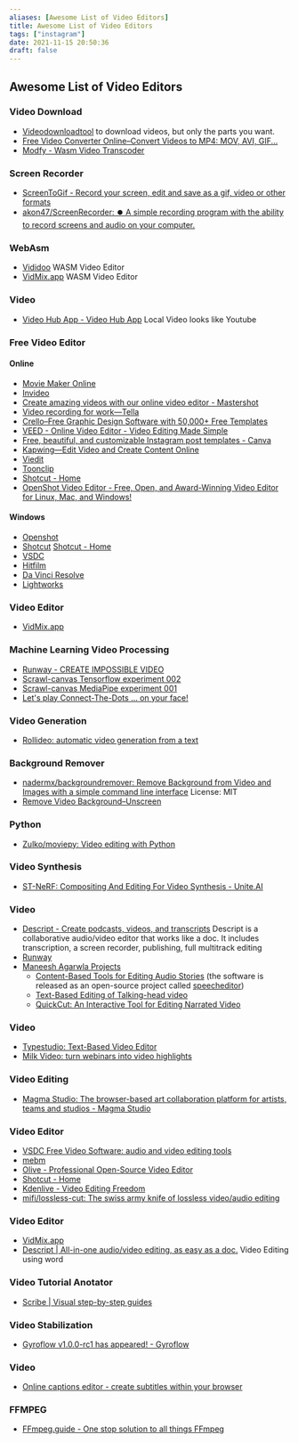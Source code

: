 ```yaml
---
aliases: [Awesome List of Video Editors]
title: Awesome List of Video Editors
tags: ["instagram"]
date: 2021-11-15 20:50:36
draft: false
---
```


## Awesome List of Video Editors

### Video Download

- [Videodownloadtool](https://videodownloadtool.io/) to download videos, but only the parts you want.
- [Free Video Converter Online–Convert Videos to MP4: MOV, AVI, GIF...](https://vidds.co/free-video-converter/)
- [Modfy - Wasm Video Transcoder](https://modfy.video/)

### Screen Recorder

- [ScreenToGif - Record your screen, edit and save as a gif, video or other formats](https://www.screentogif.com/)
- [akon47/ScreenRecorder: ⏺️ A simple recording program with the ability to record screens and audio on your computer.](https://github.com/akon47/ScreenRecorder)

### WebAsm

- [Vididoo](https://vididoo.vercel.app/) WASM Video Editor
- [VidMix.app](https://vidmix.app/) WASM Video Editor

### Video

- [Video Hub App - Video Hub App](https://videohubapp.com/en/) Local Video looks like Youtube

### Free Video Editor  

#### Online

- [Movie Maker Online](https://moviemakeronline.com/)
- [Invideo](https://invideo.io/)
- [Create amazing videos with our online video editor - Mastershot](https://mastershot.app/)
- [Video recording for work—Tella](https://www.tella.tv/)
- [Crello–Free Graphic Design Software with 50,000+ Free Templates](https://crello.com/)
- [VEED - Online Video Editor - Video Editing Made Simple](https://www.veed.io/)
- [Free, beautiful, and customizable Instagram post templates - Canva](https://www.canva.com/instagram-posts/templates/)
- [Kapwing—Edit Video and Create Content Online](https://www.kapwing.com/)
- [Viedit](https://viedit.com/)
- [Toonclip](https://toonclip.com/)
- [Shotcut - Home](https://shotcut.org/)
- [OpenShot Video Editor - Free, Open, and Award-Winning Video Editor for Linux, Mac, and Windows!](https://www.openshot.org/)

#### Windows

- [Openshot](https://www.openshot.org/)
- [Shotcut](https://shotcut.org/) [Shotcut - Home](https://www.shotcutapp.com/)
- [VSDC](http://www.videosoftdev.com/free-video-editor)
- [Hitfilm](https://fxhome.com/hitfilm-express)
- [Da Vinci Resolve](https://www.blackmagicdesign.com/uk/products/davinciresolve/)
- [Lightworks](https://www.lwks.com/)

### Video Editor

- [VidMix.app](https://vidmix.app/)

### Machine Learning Video Processing

- [Runway - CREATE IMPOSSIBLE VIDEO](https://runwayml.com/)
- [Scrawl-canvas Tensorflow experiment 002](https://codepen.io/kaliedarik/pen/ZEeoZaP)
- [Scrawl-canvas MediaPipe experiment 001](https://codepen.io/kaliedarik/pen/PopBxBM)
- [Let's play Connect-The-Dots ... on your face!](https://codepen.io/kaliedarik/pen/VwpGrVG)

### Video Generation

- [Rollideo: automatic video generation from a text](https://rollideo.com/)

### Background Remover

- [nadermx/backgroundremover: Remove Background from Video and Images with a simple command line interface](https://github.com/nadermx/backgroundremover) License: MIT
- [Remove Video Background–Unscreen](https://www.unscreen.com/)

### Python

- [Zulko/moviepy: Video editing with Python](https://github.com/Zulko/moviepy)

### Video Synthesis

- [ST-NeRF: Compositing And Editing For Video Synthesis - Unite.AI](https://www.unite.ai/st-nerf-compositing-and-editing-for-video-synthesis/)

### Video

- [Descript - Create podcasts, videos, and transcripts](https://www.descript.com/) Descript is a collaborative audio/video editor that works like a doc. It includes transcription, a screen recorder, publishing, full multitrack editing
- [Runway](https://runwayml.com/)
- [Maneesh Agarwla Projects](https://graphics.stanford.edu/~maneesh/)
    - [Content-Based Tools for Editing Audio Stories](http://vis.berkeley.edu/papers/audiostories/) (the software is released as an open-source project called [speecheditor](https://ucbvislab.github.io/speecheditor/))
    - [Text-Based Editing of Talking-head video](https://www.ohadf.com/projects/text-based-editing/)
    - [QuickCut: An Interactive Tool for Editing Narrated Video](https://graphics.stanford.edu/projects/quickcut/)

### Video

- [Typestudio: Text-Based Video Editor](https://typestudio.co)
- [Milk Video: turn webinars into video highlights](https://milk.video/)

### Video Editing

- [Magma Studio: The browser-based art collaboration platform for artists, teams and studios - Magma Studio](https://magmastudio.io/)

### Video Editor

- [VSDC Free Video Software: audio and video editing tools](https://www.videosoftdev.com/)
- [mebm](https://bwasti.github.io/mebm/)
- [Olive - Professional Open-Source Video Editor](https://www.olivevideoeditor.org/020.php)
- [Shotcut - Home](https://www.shotcut.org/)
- [Kdenlive - Video Editing Freedom](https://kdenlive.org/en/)
- [mifi/lossless-cut: The swiss army knife of lossless video/audio editing](https://github.com/mifi/lossless-cut)

### Video Editor

- [VidMix.app](https://vidmix.app/)
- [Descript | All-in-one audio/video editing, as easy as a doc.](https://www.descript.com/) Video Editing using word

### Video Tutorial Anotator

- [Scribe | Visual step-by-step guides](https://scribehow.com/)

### Video Stabilization

- [Gyroflow v1.0.0-rc1 has appeared! - Gyroflow](https://gyroflow.xyz/)

### Video

- [Online captions editor - create subtitles within your browser](https://subtitle-horse.com/)

### FFMPEG

- [FFmpeg.guide - One stop solution to all things FFmpeg](https://ffmpeg.guide/demo)
